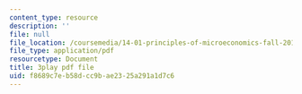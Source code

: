 ```yaml
---
content_type: resource
description: ''
file: null
file_location: /coursemedia/14-01-principles-of-microeconomics-fall-2018/f8689c7eb58dcc9bae2325a291a1d7c6_0kA91PvS3sk.pdf
file_type: application/pdf
resourcetype: Document
title: 3play pdf file
uid: f8689c7e-b58d-cc9b-ae23-25a291a1d7c6
---
```


